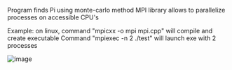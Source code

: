 Program finds Pi using monte-carlo method
MPI library allows to parallelize processes on accessible CPU's

Example: on linux, command "mpicxx \-o mpi mpi.cpp" will compile and create executable
Command "mpiexec -n 2 ./test" will launch exe with 2 processes

![image](https://github.com/TsengelBair/MPI_PI/assets/109037058/62a97476-d09c-43c5-89c2-26eadd3fd933)
